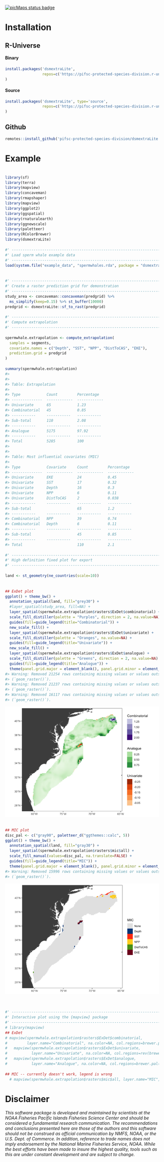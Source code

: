 <!-- README.md is generated from README.Rmd. Please edit that file -->

[![picMaps status
badge](https://pifsc-protected-species-division.r-universe.dev/badges/dsmextraLite)](https://pifsc-protected-species-division.r-universe.dev/dsmextraLite)

# Installation

## R-Universe

#### Binary

``` r
install.packages('dsmextraLite', 
                 repos=c('https://pifsc-protected-species-division.r-universe.dev','https://cloud.r-project.org')
)
```

#### Source

``` r
install.packages('dsmextraLite', type='source', 
                 repos=c('https://pifsc-protected-species-division.r-universe.dev','https://cloud.r-project.org')
)
```

## Github

``` r
remotes::install_github('pifsc-protected-species-division/dsmextraLite')
```

# Example

``` r

library(sf)
library(terra)
library(mapview)
library(concaveman)
library(rmapshaper)
library(mapview)
library(ggplot2)
library(ggspatial)
library(rnaturalearth)
library(ggnewscale)
library(paletteer)
library(RColorBrewer)
library(dsmextraLite)

#' -----------------------------------------------------------------------------
#' Load sperm whale example data
#' -----------------------------------------------------------------------------
load(system.file("example_data", "spermwhales.rda", package = "dsmextraLite"))


#' -----------------------------------------------------------------------------
#' Create a raster prediction grid for demonstration
#' -----------------------------------------------------------------------------
study_area <- concaveman::concaveman(predgrid) %>%
  ms_simplify(keep=0.15) %>% st_buffer(10000)
predgrid <- dsmextraLite::sf_to_rast(predgrid)

#' -----------------------------------------------------------------------------
#' Compute extrapolation
#' -----------------------------------------------------------------------------

spermwhale.extrapolation <- compute_extrapolation(
  samples = segments,
  covariate.names = c("Depth", "SST", "NPP", "DistToCAS", "EKE"),
  prediction.grid = predgrid
)

summary(spermwhale.extrapolation)
#> 
#> 
#> Table: Extrapolation
#> 
#> Type            Count         Percentage  
#> --------------  ------------  ------------
#> Univariate      65            1.23        
#> Combinatorial   45            0.85        
#> -----------     -----------   ----------- 
#> Sub-total       110           2.08        
#> -----------     -----------   ----------- 
#> Analogue        5175          97.92       
#> -----------     -----------   ----------- 
#> Total           5285          100         
#> 
#> 
#> Table: Most influential covariates (MIC)
#> 
#> Type            Covariate     Count         Percentage  
#> --------------  ------------  ------------  ------------
#> Univariate      EKE           24            0.45        
#> Univariate      SST           17            0.32        
#> Univariate      Depth         16            0.3         
#> Univariate      NPP           6             0.11        
#> Univariate      DistToCAS     2             0.038       
#> -----------     -----------   -----------   ----------- 
#> Sub-total                     65            1.2         
#> -----------     -----------   -----------   ----------- 
#> Combinatorial   NPP           39            0.74        
#> Combinatorial   Depth         6             0.11        
#> -----------     -----------   -----------   ----------- 
#> Sub-total                     45            0.85        
#> -----------     -----------   -----------   ----------- 
#> Total                         110           2.1

#' -----------------------------------------------------------------------------
#' High definition fixed plot for export
#' -----------------------------------------------------------------------------

land <- st_geometry(ne_countries(scale=10))


## ExDet plot
ggplot() + theme_bw() +
  annotation_spatial(land, fill="grey30") +
  #layer_spatial(study_area, fill=NA) +
  layer_spatial(spermwhale.extrapolation$rasters$ExDet$combinatorial) +
  scale_fill_distiller(palette = "Purples", direction = 2, na.value=NA) +
  guides(fill=guide_legend(title="Combinatorial")) +
  new_scale_fill() +
  layer_spatial(spermwhale.extrapolation$rasters$ExDet$univariate) +
  scale_fill_distiller(palette = "Oranges", na.value=NA) +
  guides(fill=guide_legend(title="Univariate")) +
  new_scale_fill() +
  layer_spatial(spermwhale.extrapolation$rasters$ExDet$analogue) +
  scale_fill_distiller(palette = "Greens", direction = 2, na.value=NA) +
  guides(fill=guide_legend(title="Analogue")) +
  theme(panel.grid.major = element_blank(), panel.grid.minor = element_blank())
#> Warning: Removed 21254 rows containing missing values or values outside the scale range
#> (`geom_raster()`).
#> Warning: Removed 21237 rows containing missing values or values outside the scale range
#> (`geom_raster()`).
#> Warning: Removed 16117 rows containing missing values or values outside the scale range
#> (`geom_raster()`).
```

![](README-unnamed-chunk-5-1.png)<!-- -->

``` r

## MIC plot
disc_pal <- c("gray90", paletteer_d("ggthemes::calc", 5))
ggplot() + theme_bw() +
  annotation_spatial(land, fill="gray30") +
  layer_spatial(spermwhale.extrapolation$rasters$mic$all) +
  scale_fill_manual(values=disc_pal, na.translate=FALSE) +
  guides(fill=guide_legend(title="MIC")) +
  theme(panel.grid.major = element_blank(), panel.grid.minor = element_blank())
#> Warning: Removed 15996 rows containing missing values or values outside the scale range
#> (`geom_raster()`).
```

![](README-unnamed-chunk-5-2.png)<!-- -->

``` r


#' -----------------------------------------------------------------------------
#' Interactive plot using the {mapview} package
#' -----------------------------------------------------------------------------
# library(mapview)
## ExDet
# mapview(spermwhale.extrapolation$rasters$ExDet$combinatorial,
#         layer.name="Combinatorial", na.color=NA, col.regions=brewer.pal(9, "Purples")) +
#   mapview(spermwhale.extrapolation$rasters$ExDet$univariate,
#           layer.name="Univariate", na.color=NA, col.regions=rev(brewer.pal(9, "Oranges"))) +
#   mapview(spermwhale.extrapolation$rasters$ExDet$analogue,
#           layer.name="Analogue", na.color=NA, col.regions=brewer.pal(9, "Greens"))

## MIC -- currently doesn't work, legend is wrong
  # mapview(spermwhale.extrapolation$rasters$mic$all, layer.name="MIC", na.color=NA)
```

# Disclaimer

*This software package is developed and maintained by scientists at the
NOAA Fisheries Pacific Islands Fisheries Science Center and should be
considered a fundamental research communication. The recommendations and
conclusions presented here are those of the authors and this software
should not be construed as official communication by NMFS, NOAA, or the
U.S. Dept. of Commerce. In addition, reference to trade names does not
imply endorsement by the National Marine Fisheries Service, NOAA. While
the best efforts have been made to insure the highest quality, tools
such as this are under constant development and are subject to change.*
